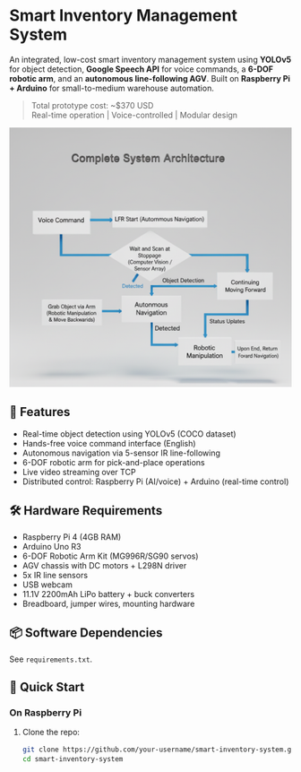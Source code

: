 # Smart Inventory Management System

An integrated, low-cost smart inventory management system using **YOLOv5** for object detection, **Google Speech API** for voice commands, a **6-DOF robotic arm**, and an **autonomous line-following AGV**. Built on **Raspberry Pi + Arduino** for small-to-medium warehouse automation.

> Total prototype cost: ~$370 USD  
> Real-time operation | Voice-controlled | Modular design

![System Diagram](assets/system_diagram.png)

## 🧠 Features

- Real-time object detection using YOLOv5 (COCO dataset)
- Hands-free voice command interface (English)
- Autonomous navigation via 5-sensor IR line-following
- 6-DOF robotic arm for pick-and-place operations
- Live video streaming over TCP
- Distributed control: Raspberry Pi (AI/voice) + Arduino (real-time control)

## 🛠️ Hardware Requirements

- Raspberry Pi 4 (4GB RAM)
- Arduino Uno R3
- 6-DOF Robotic Arm Kit (MG996R/SG90 servos)
- AGV chassis with DC motors + L298N driver
- 5x IR line sensors
- USB webcam
- 11.1V 2200mAh LiPo battery + buck converters
- Breadboard, jumper wires, mounting hardware

## 📦 Software Dependencies

See `requirements.txt`.

## 🚀 Quick Start

### On Raspberry Pi

1. Clone the repo:
   ```bash
   git clone https://github.com/your-username/smart-inventory-system.git
   cd smart-inventory-system
